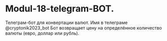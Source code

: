 # Modul-18-telegram-BOT.
Телеграм-бот для конвертации валют. Имя в телеграме @cryptonik2023_bot
Бот возвращает цену на определённое количество валюты (евро, доллар или рубль).
